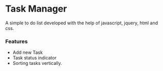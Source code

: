 # Task Manager #

A simple to do list developed with the help of javascript, jquery, html and css.



### Features ###
- Add new Task
- Task status indicator
- Sorting tasks vertically.
